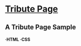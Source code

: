 # [Tribute Page](https://mehmet-karakaya.github.io/tribute-page/)
## A Tribute Page Sample
#### ·HTML ·CSS
